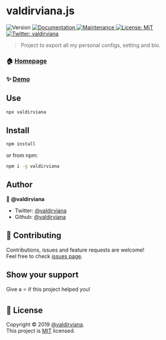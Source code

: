 <h1>valdirviana.js</h1>
<p>
  <img alt="Version" src="https://img.shields.io/badge/version-1.1.8-blue.svg?cacheSeconds=2592000" />
  <a href="https://github.com/valdirviana/valdirviana.js#readme" target="_blank">
    <img alt="Documentation" src="https://img.shields.io/badge/documentation-yes-brightgreen.svg" />
  </a>
  <a href="https://github.com/valdirviana/valdirviana.js/graphs/commit-activity" target="_blank">
    <img alt="Maintenance" src="https://img.shields.io/badge/Maintained%3F-yes-green.svg" />
  </a>
  <a href="https://github.com/valdirviana/valdirviana.js/blob/master/LICENSE" target="_blank">
    <img alt="License: MIT" src="https://img.shields.io/github/license/valdirviana/valdirviana.js" />
  </a>
  <a href="https://twitter.com/valdir_viana" target="_blank">
    <img alt="Twitter: valdirviana" src="https://img.shields.io/twitter/follow/valdir_viana.svg?style=social" />
  </a>
</p>

> Project to export all my personal configs, setting and bio.

### 🏠 [Homepage](https://github.com/valdirviana/valdirviana.js#readme)

### ✨ [Demo](https://www.npmjs.com/package/valdirviana)

## Use

```sh
npx valdirviana
```

## Install

```sh
npm install
```

or from npm:

```sh
npm i -g valdirviana
```

## Author

👤 **@valdirviana**

- Twitter: [@valdirviana](https://twitter.com/valdir_viana)
- Github: [@valdirviana](https://github.com/valdirviana)

## 🤝 Contributing

Contributions, issues and feature requests are welcome!<br />Feel free to check [issues page](https://github.com/valdirviana/valdirviana.js/issues).

## Show your support

Give a ⭐️ if this project helped you!

## 📝 License

Copyright © 2019 [@valdirviana](https://github.com/valdirviana).<br />
This project is [MIT](https://github.com/valdirviana/valdirviana.js/blob/master/LICENSE) licensed.
